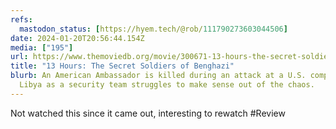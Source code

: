 ```yaml
---
refs:
  mastodon_status: [https://hyem.tech/@rob/111790273603044506]
date: 2024-01-20T20:56:44.154Z
media: ["195"]
url: https://www.themoviedb.org/movie/300671-13-hours-the-secret-soldiers-of-benghazi
title: "13 Hours: The Secret Soldiers of Benghazi"
blurb: An American Ambassador is killed during an attack at a U.S. compound in
  Libya as a security team struggles to make sense out of the chaos.
---
```


Not watched this since it came out, interesting to rewatch #Review
